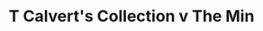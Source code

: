 ---
year: "1990"
serialNumber: "0120" 
game: "T Calvert's Collection"
title: "T Calvert's Collection v The Min"
gameLocation: "Littlebredy"
gameDate: "/1990"
shortReport: ""
result: ""
resultType: ""
type: "game"
---